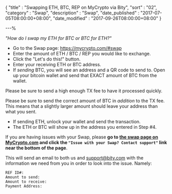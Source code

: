{
"title" : "Swapping ETH, BTC, REP on MyCrypto via Bity",
"sort" : "02",
"category" : "Swap",
"description" : "Swap",
"date_published" : "2017-07-05T08:00:00+08:00",
"date_modified" : "2017-09-26T08:00:00+08:00"
}

---%

_"How do I swap my ETH for BTC or BTC for ETH?"_

* Go to the Swap page: <a href="https://mycrypto.com/#swap" data-cke-saved-href="https://mycrypto.com/#swap">https://mycrypto.com/#swap</a>
* Enter the amount of ETH / BTC / REP you would like to exchange.
* Click the "Let's do this!" button.
* Enter your receiving ETH or BTC address.
* If _sending_ BTC, you will see an address and a QR code to send to. Open up your bitcoin wallet and send that EXACT amount of BTC from the wallet.

Please be sure to send a high enough TX fee to have it processed quickly.

Please be sure to send the correct amount of BTC in _addition_ to the TX fee. This means that a slightly larger amount should leave your address than what you sent.

* If sending ETH, unlock your wallet and send the transaction.
* The ETH or BTC will show up in the address you entered in Step #4.

If you are having issues with your Swap, please **go to [the swap page on MyCrypto.com](https://mycrypto.com/#swap) and click the `"Issue with your Swap? Contact support"` link near the bottom of the page**.

This will send an email to both us and support@bity.com with the information we need from you in order to look into the issue. Namely:

```
REF ID#:
Amount to send:
Amount to receive:
Payment Address:
```
